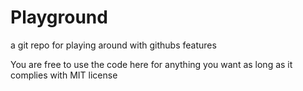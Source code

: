 
# Playground

a git repo for playing around with githubs features

You are free to use the code here for anything you want as long as it complies with MIT license

